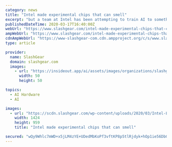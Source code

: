 ```yaml
---
category: news
title: "Intel made experimental chips that can smell"
excerpt: "but a team at Intel has been attempting to train AI to something unorthorodox for a computer: smell. Researchers from Intel Labs and Cornell University have announced that Intel’s neuromorphic research chip, dubbed Loihi, is able to “learn and recognize hazardous chemicals,” through algorithms that mimic the brain’s olfactory system."
publishedDateTime: 2020-03-17T16:40:00Z
webUrl: "https://www.slashgear.com/intel-made-experimental-chips-that-can-smell-17613449/"
ampWebUrl: "https://www.slashgear.com/intel-made-experimental-chips-that-can-smell-17613449/amp/"
cdnAmpWebUrl: "https://www-slashgear-com.cdn.ampproject.org/c/s/www.slashgear.com/intel-made-experimental-chips-that-can-smell-17613449/amp/"
type: article

provider:
  name: SlashGear
  domain: slashgear.com
  images:
    - url: "https://insideout.app/ai/assets/images/organizations/slashgear.com-50x50.jpg"
      width: 50
      height: 50

topics:
  - AI Hardware
  - AI

images:
  - url: "https://scdn.slashgear.com/wp-content/uploads/2020/03/Intel-Loihi.jpg"
    width: 1424
    height: 959
    title: "Intel made experimental chips that can smell"

secured: "wQy9Whlc7mWD+x5jLM4zYE+UDedMbKoPf3vftKP8p5tlRjdyk+hOp1ie56DbGIGREAdY65rZobV06lgWY8RTLnry+xyo9zAtdhKjUYG9TCsMaYkeZgKyN57ErRLYniXODMVrvueyIbpIv8mL3r95WNXsxdFa4wmAEk3KF1Xr2ZujKBS9+LR+bkpscCfie3Hfv2EeaIvXW74vZRAV24krEg8ek5CP7CUwb+2uDpZ9Ly7K5UFKluzDuR+tpaATY2OR3+GbEIt7l/DmOjfBOgXbtJjzjlKU6Nulmy4GPPkt52+RKTvD6NysLNW0GwafTSfuVTg+5D8dUzygtSNIryh9TTQRtXF8mam9i6tQHUBXFRdfm5xvhteilK2uM3i+HEo/FhgnOTq9HFagfd/rH83EZmd9B4VTdtiEwM4ry8AxvLRojtiYbQtHfPukdfWEZh+x37r2oZThjp4DzyYLGq39VCsHHVsRWrOKcRvUHCv/C4Y=;Cn+YFLe1v+PfWgUZkykr7Q=="
---
```


